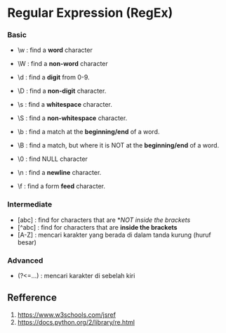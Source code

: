# Regular Expression (RegEx)


### Basic 
- \w : find a **word** character
- \W : find a **non-word** character

- \d : find a **digit** from 0-9.
- \D : find a **non-digit** character.

- \s : find a **whitespace** character.
- \S : find a **non-whitespace** character.

- \b : find a match at the **beginning/end** of a word.
- \B : find a match, but where it is NOT at the **beginning/end** of a word.

- \0 : find NULL character

- \n : find a **newline** character.

- \f : find a form **feed** character.

### Intermediate

- [abc] : find for characters that are **NOT inside the brackets*
- [^abc] : find for characters that are **inside the brackets**
- [A-Z] : mencari karakter yang berada di dalam tanda kurung (huruf besar)

### Advanced 

- (?<=...) : mencari karakter di sebelah kiri



## Refference
1. https://www.w3schools.com/jsref
2. https://docs.python.org/2/library/re.html


